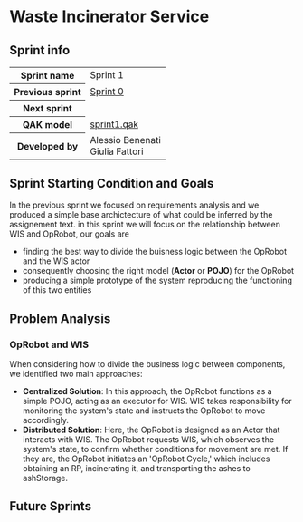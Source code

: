 <link rel="stylesheet" type="text/css" href="resources/css/custom.css" />  

# Waste Incinerator Service
 
## Sprint info
<table>
<tr><th>Sprint name</th><td>Sprint 1</td></tr>
<tr><th>Previous sprint</th><td><a href="/WIS_Sprint0">Sprint 0</a></td></tr>
<tr><th>Next sprint</th><td></td></tr>
<tr><th>QAK model</th><td><a href="../src/sprint1.qak">sprint1.qak</a></td></tr>
<tr><th>Developed by</th><td>Alessio Benenati<br/>Giulia Fattori</td></tr>
</table>       

## Sprint Starting Condition and Goals
In the previous sprint we focused on requirements analysis and we produced a simple base archictecture of what could be inferred by the assignement text.
in this sprint we will focus on the relationship between WIS and OpRobot, our goals are
* finding the best way to divide the buisness logic between the OpRobot and the WIS actor 
* consequently choosing the right model (**Actor** or **POJO**) for the OpRobot
* producing a simple prototype of the system reproducing the functioning of this two entities


## Problem Analysis

### OpRobot and WIS
When considering how to divide the business logic between components, we identified two main approaches:
* **Centralized Solution**: In this approach, the OpRobot functions as a simple POJO, acting as an executor for WIS. WIS takes responsibility for monitoring the system's state and instructs the OpRobot to move accordingly.
* **Distributed Solution**: Here, the OpRobot is designed as an Actor that interacts with WIS. The OpRobot requests WIS, which observes the system's state, to confirm whether conditions for movement are met. If they are, the OpRobot initiates an 'OpRobot Cycle,' which includes obtaining an RP, incinerating it, and transporting the ashes to ashStorage.


## Future Sprints

